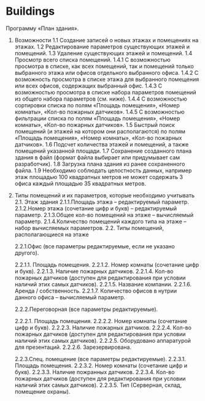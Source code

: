 # Buildings
Программу «План здания».

1. Возможности
  1.1 Создание записей о новых этажах и помещениях на этажах.
  1.2 Редактирование параметров существующих этажей и помещений.
  1.3 Удаление существующих этажей и помещений.
  1.4 Просмотр всего списка помещений.
    1.4.1 С возможностью просмотра в списке, как всех помещений, так и помещений только выбранного этажа или офисов отдельного выбранного офиса.
    1.4.2 С возможность просмотра в списке этажа для выбранного помещения или всех офисов, содержащих выбранный офис.
    1.4.3 С возможностью просмотра в списке набора параметров помещений из общего набора параметров (см. ниже).
    1.4.4 С возможностью сортировки списка по полям «Площадь помещения», «Номер комнаты», «Кол-во пожарных датчиков».
    1.4.5 С возможностью фильтрации списка по полям «Площадь помещения», «Номер комнаты», «Кол-во пожарных датчиков».
  1.5 Быстрый поиск помещений (и этажей на котором они располагаются) по полям «Площадь помещения», «Номер комнаты», «Кол-во пожарных датчиков».
  1.6 Подсчет количества этажей и помещений, а также помещений указанной площади.
  1.7 Сохранение созданного плана здания в файл (формат файла выбирает или придумывает сам разработчик).
  1.8 Загрузка плана здания из ранее сохраненного файла.
  1.9 Необходимо соблюдать целостность данных, например этаж площадью 100 квадратных метров не может содержать 3 офиса каждый площадью 35 квадратных метров.

2. Типы помещений и их параметров, которые необходимо учитывать
  2.1. Этаж здания
  2.1.1.Площадь этажа – редактируемый параметр.
  2.1.2.Номер этажа (сочетание цифр и букв) – редактируемый параметр.
  2.1.3.Общее кол-во помещений на этаже – вычисляемый параметр.
  2.1.4.Количество помещений каждого типа на этаже – набор вычисляемых параметров.
  2.2. Типы помещений, располагающиеся на этаже
  
    2.2.1.Офис (все параметры редактируемые, если не указано другого).

      2.2.1.1. Площадь помещения.
      2.2.1.2. Номер комнаты (сочетание цифр и букв).
      2.2.1.3. Наличие пожарных датчиков.
      2.2.1.4. Кол-во пожарных датчиков (доступен для редактирования при условии наличий этих самых датчиков).
      2.2.1.5. Название компании.
      2.2.1.6. Аренда / собственность.
      2.2.1.7. Количество офисов в нутрии данного офиса – вычисляемый параметр.
  
    2.2.2.Переговорная (все параметры редактируемые).

      2.2.2.1. Площадь помещения.
      2.2.2.2. Номер комнаты (сочетание цифр и букв).
      2.2.2.3. Наличие пожарных датчиков.
      2.2.2.4. Кол-во пожарных датчиков (доступен для редактирования при условии наличий этих самых датчиков).
      2.2.2.5. Оборудовано аппаратурой для презентаций.
      2.2.2.6. Зарезервирована.

    2.2.3.Спец. помещение (все параметры редактируемые).
      2.2.3.1. Площадь помещения.
      2.2.3.2. Номер комнаты (сочетание цифр и букв).
      2.2.3.3. Наличие пожранных датчиков.
      2.2.3.4. Кол-во пожарных датчиков (доступен для редактирования при условии наличий этих самых датчиков).
      2.2.3.5. Тип (Серверная, склад, помещение охраны).
